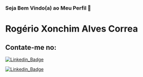 ### Seja Bem Vindo(a) ao Meu Perfil 👋

<!--
**rogerioxonchim/rogerioxonchim** is a ✨ _special_ ✨ repository because its `README.md` (this file) appears on your GitHub profile.



Here are some ideas to get you started:

- 🔭 I’m currently working on ...
- 🌱 I’m currently learning ...
- 👯 I’m looking to collaborate on ...
- 🤔 I’m looking for help with ...
- 💬 Ask me about ...
- 📫 How to reach me: ...
- 😄 Pronouns: ...
- ⚡ Fun fact: ...
-->

# Rogério Xonchim Alves Correa

## Contate-me no:
[![Linkedin_Badge](https://img.shields.io/badge/LinkedIn-0077B5?style=for-the-badge&logo=linkedin&logoColor=white&Link=https://www.linkedin.com/in/rog%C3%A9rio-xonchim-b3b3a717/)](https://www.linkedin.com/in/rog%C3%A9rio-xonchim-b3b3a717/)

[![Linkedin_Badge](https://img.shields.io/badge/Instagram-E4405F?style=for-the-badge&logo=instagram&logoColor=white&Link=https://www.instagram.com/rogerioxonchim/)](https://www.instagram.com/rogerioxonchim/)
